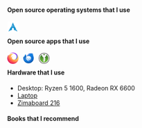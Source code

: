 <!-- SHIELDS -->
<!-- http://shields.io -->

#### Open source operating systems that I use
[<img align="left" alt="Arch Linux" width="26px" src="./icons/arch.svg" style="padding-right:10px;" />][arch]

<br />

#### Open source apps that I use
[<img align="left" alt="Firefox" width="26px" src="./images/firefox.svg" style="padding-right:10px;" />][firefox]
[<img align="left" alt="Thunderbird" width="26px" src="./images/thunderbird.svg" style="padding-right:10px;" />][thunderbird]
[<img align="left" alt="KeepassXC" width="26px" src="./images/keepassxc.svg" style="padding-right:10px;" />][keepassxc]

<br />

#### Hardware that I use
- Desktop: Ryzen 5 1600, Radeon RX 6600
- [Laptop][laptop]
- [Zimaboard 216][zimaboard216]

#### Books that I recommend

<br />

<!-- Bibliography -->

<!-- Operating systems -->
[arch]: https://archlinux.org/

<!-- Apps -->
[firefox]: https://www.mozilla.org/en-US/firefox/new/
[thunderbird]: https://www.thunderbird.net/en-US/
[keepassxc]: https://keepassxc.org/

<!-- Hardware -->
[laptop]: https://laptopwithlinux.com/
[zimaboard216]: https://shop.zimaboard.com/products/zimaboard-single-board-server

<!-- Books -->
<!-- [b1]:  -->
 
<!--
**PerilousBooklet/PerilousBooklet** is a ✨ _special_ ✨ repository because its `README.md` (this file) appears on your GitHub profile.

Here are some ideas to get you started:

- 🔭 I’m currently working on ...
- 🌱 I’m currently learning ...
- 👯 I’m looking to collaborate on ...
- 🤔 I’m looking for help with ...
- 💬 Ask me about ...
- 📫 How to reach me: ...
- 😄 Pronouns: ...
- ⚡ Fun fact: ...
-->
